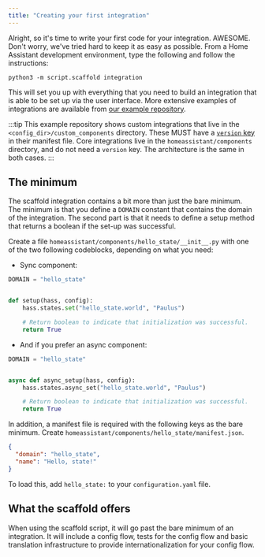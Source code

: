```yaml
---
title: "Creating your first integration"
---
```


Alright, so it's time to write your first code for your integration. AWESOME. Don't worry, we've tried hard to keep it as easy as possible. From a Home Assistant development environment, type the following and follow the instructions:

```shell
python3 -m script.scaffold integration
```

This will set you up with everything that you need to build an integration that is able to be set up via the user interface. More extensive examples of integrations are available from [our example repository](https://github.com/home-assistant/example-custom-config/tree/master/custom_components/).

:::tip
This example repository shows custom integrations that live in the `<config_dir>/custom_components` directory. These MUST have a [`version` key](/docs/creating_integration_manifest/#version) in their manifest file. Core integrations live in the `homeassistant/components` directory, and do not need a `version` key. The architecture is the same in both cases.
:::

## The minimum

The scaffold integration contains a bit more than just the bare minimum. The minimum is that you define a `DOMAIN` constant that contains the domain of the integration. The second part is that it needs to define a setup method that returns a boolean if the set-up was successful.

Create a file `homeassistant/components/hello_state/__init__.py` with one of the two following codeblocks, depending on what you need:

- Sync component:

```python
DOMAIN = "hello_state"


def setup(hass, config):
    hass.states.set("hello_state.world", "Paulus")

    # Return boolean to indicate that initialization was successful.
    return True
```

- And if you prefer an async component:

```python
DOMAIN = "hello_state"


async def async_setup(hass, config):
    hass.states.async_set("hello_state.world", "Paulus")

    # Return boolean to indicate that initialization was successful.
    return True
```

In addition, a manifest file is required with the following keys as the bare minimum. Create `homeassistant/components/hello_state/manifest.json`.

```json
{
  "domain": "hello_state",
  "name": "Hello, state!"
}
```

To load this, add `hello_state:` to your `configuration.yaml` file. 

## What the scaffold offers

When using the scaffold script, it will go past the bare minimum of an integration. It will include a config flow, tests for the config flow and basic translation infrastructure to provide internationalization for your config flow.
